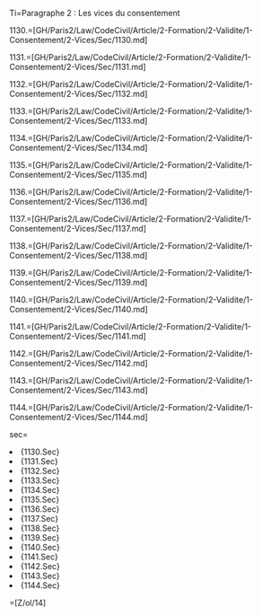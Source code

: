 Ti=Paragraphe 2 : Les vices du consentement

1130.=[GH/Paris2/Law/CodeCivil/Article/2-Formation/2-Validite/1-Consentement/2-Vices/Sec/1130.md]

1131.=[GH/Paris2/Law/CodeCivil/Article/2-Formation/2-Validite/1-Consentement/2-Vices/Sec/1131.md]

1132.=[GH/Paris2/Law/CodeCivil/Article/2-Formation/2-Validite/1-Consentement/2-Vices/Sec/1132.md]

1133.=[GH/Paris2/Law/CodeCivil/Article/2-Formation/2-Validite/1-Consentement/2-Vices/Sec/1133.md]

1134.=[GH/Paris2/Law/CodeCivil/Article/2-Formation/2-Validite/1-Consentement/2-Vices/Sec/1134.md]

1135.=[GH/Paris2/Law/CodeCivil/Article/2-Formation/2-Validite/1-Consentement/2-Vices/Sec/1135.md]

1136.=[GH/Paris2/Law/CodeCivil/Article/2-Formation/2-Validite/1-Consentement/2-Vices/Sec/1136.md]

1137.=[GH/Paris2/Law/CodeCivil/Article/2-Formation/2-Validite/1-Consentement/2-Vices/Sec/1137.md]

1138.=[GH/Paris2/Law/CodeCivil/Article/2-Formation/2-Validite/1-Consentement/2-Vices/Sec/1138.md]

1139.=[GH/Paris2/Law/CodeCivil/Article/2-Formation/2-Validite/1-Consentement/2-Vices/Sec/1139.md]

1140.=[GH/Paris2/Law/CodeCivil/Article/2-Formation/2-Validite/1-Consentement/2-Vices/Sec/1140.md]

1141.=[GH/Paris2/Law/CodeCivil/Article/2-Formation/2-Validite/1-Consentement/2-Vices/Sec/1141.md]

1142.=[GH/Paris2/Law/CodeCivil/Article/2-Formation/2-Validite/1-Consentement/2-Vices/Sec/1142.md]

1143.=[GH/Paris2/Law/CodeCivil/Article/2-Formation/2-Validite/1-Consentement/2-Vices/Sec/1143.md]

1144.=[GH/Paris2/Law/CodeCivil/Article/2-Formation/2-Validite/1-Consentement/2-Vices/Sec/1144.md]

sec=<ol-none><li>{1130.Sec}</li><li>{1131.Sec}</li><li>{1132.Sec}</li><li>{1133.Sec}</li><li>{1134.Sec}</li><li>{1135.Sec}</li><li>{1136.Sec}</li><li>{1137.Sec}</li><li>{1138.Sec}</li><li>{1139.Sec}</li><li>{1140.Sec}</li><li>{1141.Sec}</li><li>{1142.Sec}</li><li>{1143.Sec}</li><li>{1144.Sec}</li></ol>

=[Z/ol/14]